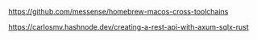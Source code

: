 https://github.com/messense/homebrew-macos-cross-toolchains


https://carlosmv.hashnode.dev/creating-a-rest-api-with-axum-sqlx-rust
